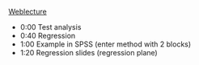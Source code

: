 [Weblecture](https://webcolleges.uva.nl/Mediasite/Play/e4e7ff7ca4794e85b8dbcc55f1d7524a1d)

* 0:00 Test analysis
* 0:40 Regression
* 1:00 Example in SPSS (enter method with 2 blocks)
* 1:20 Regression slides (regression plane)